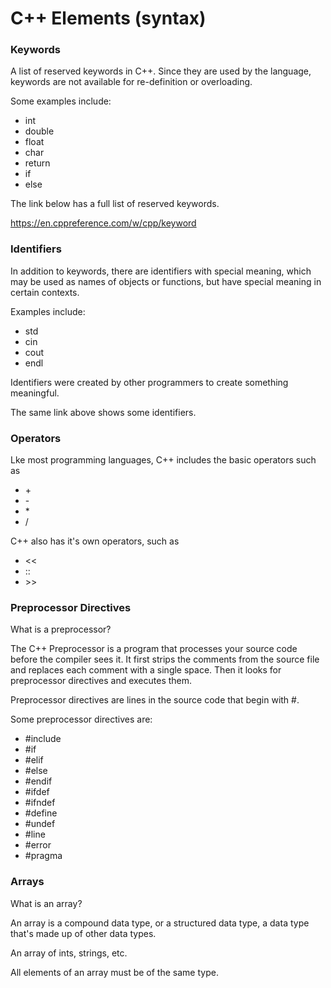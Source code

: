 # C++ Elements (syntax)

### Keywords

A list of reserved keywords in C++. Since they are used by the language, keywords are not available for re-definition or overloading.

Some examples include: <ul><li>int</li> <li>double</li> <li>float</li> <li>char</li> <li>return</li> <li>if</li> <li>else</li></ul> The link below has a full list of reserved keywords.

https://en.cppreference.com/w/cpp/keyword

### Identifiers

In addition to keywords, there are identifiers with special meaning, which may be used as names of objects or functions, but have special meaning in certain contexts.

Examples include: <ul><li>std</li> <li>cin</li> <li>cout</li> <li>endl</li></ul>

Identifiers were created by other programmers to create something meaningful.

The same link above shows some identifiers.

### Operators

Lke most programming languages, C++ includes the basic operators such as <ul><li>+</li> <li>-</li> <li>\*</li> <li>/</li></ul> C++ also has it's own operators, such as <ul><li><<</li> <li>::</li> <li>>></li></ul>

### Preprocessor Directives

What is a preprocessor?

The C++ Preprocessor is a program that processes your source code before the compiler sees it. It first strips the comments from the source file and replaces each comment with a single space. Then it looks for preprocessor directives and executes them.

Preprocessor directives are lines in the source code that begin with #.

Some preprocessor directives are:

<ul>
<li>#include</li>
<li>#if</li>
<li>#elif</li>
<li>#else</li>
<li>#endif</li>
<li>#ifdef</li>
<li>#ifndef</li>
<li>#define</li>
<li>#undef</li>
<li>#line</li>
<li>#error</li>
<li>#pragma</li>
</ul>

### Arrays

What is an array?

An array is a compound data type, or a structured data type, a data type that's made up of other data types.

An array of ints, strings, etc.

All elements of an array must be of the same type.
